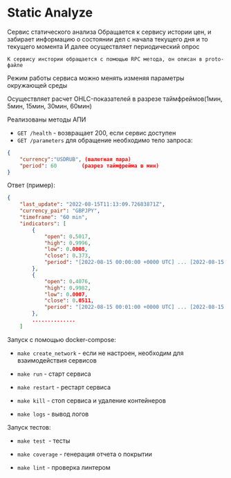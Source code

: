 # Static Analyze

Сервис статического анализа
Обращается к сервису истории цен, и забирает информацию о состоянии дел с начала текущего дня и то текущего момента
И далее осуществляет периодический опрос

`К сервису инстории обращается с помощью RPC метода, он описан в proto-файле`

Режим работы сервиса можно менять изменяя параметры окружающей среды

Осуществляет расчет OHLC-показателей в разрезе таймфреймов(1мин, 5мин, 15мин, 30мин, 60мин)

Реализованы методы АПИ  
* `GET /health` - возвращает 200, если сервис доступен  
* `GET /parameters` для обращение необходимо тело запроса:  
```json
{
    "currency":"USDRUB", (валютная пара)
    "period": 60        (разрез таймфрейма в мин)
}
```
Ответ (пример):
```json
{
    "last_update": "2022-08-15T11:13:09.72683871Z",
    "currency_pair": "GBPJPY",
    "timeframe": "60 min",
    "indicators": [
        {
            "open": 0.5017,
            "high": 0.9996,
            "low": 0.0008,
            "close": 0.373,
            "period": "[2022-08-15 00:00:00 +0000 UTC] ... [2022-08-15 00:01:00 +0000 UTC]"
        },
        {
            "open": 0.4076,
            "high": 0.9982,
            "low": 0.0007,
            "close": 0.0511,
            "period": "[2022-08-15 00:01:00 +0000 UTC] ... [2022-08-15 00:02:00 +0000 UTC]"
        },
        ..............
    ]
```

Запуск с помощью docker-compose:

* `make create_network` - если не настроен, необходим для взаимодействия сервисов

* `make run` - старт сервиса

* `make restart` - рестарт сервиса

* `make kill` - стоп сервиса и удаление контейнеров

* `make logs` - вывод логов


Запуск тестов:

* `make test `- тесты

* `make coverage` - генерация отчета о покрытии

* `make lint` - проверка линтером